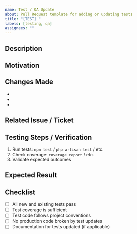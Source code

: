 ```yaml
---
name: Test / QA Update
about: Pull Request template for adding or updating tests
title: "[TEST] "
labels: [testing, qa]
assignees: ""
---
```


## Description

<!-- Describe what tests are added or updated (unit, integration, e2e, etc.) -->

## Motivation

<!-- Why are these tests needed? (e.g., coverage improvement, regression prevention) -->

## Changes Made

<!-- List the tests added or updated -->
- 
- 
- 

## Related Issue / Ticket

<!-- Reference related issues if applicable, e.g., closes #123 -->

## Testing Steps / Verification

<!-- How to run the tests and verify they work -->

1. Run tests: `npm test` / `php artisan test` / etc.
2. Check coverage: `coverage report` / etc.
3. Validate expected outcomes

## Expected Result

<!-- Describe expected results, e.g., all tests pass, coverage >= 90% -->

## Checklist

- [ ] All new and existing tests pass
- [ ] Test coverage is sufficient
- [ ] Test code follows project conventions
- [ ] No production code broken by test updates
- [ ] Documentation for tests updated (if applicable)
